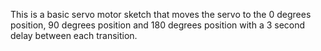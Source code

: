 This is a basic servo motor sketch that moves the servo to the 0 degrees position, 90 degrees position and 180 degrees position with a 3 second delay between each transition.
